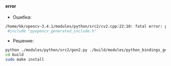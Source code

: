#### error

- Ошибка:

```bash
/home/kk/opencv-3.4.1/modules/python/src2/cv2.cpp:22:10: fatal error: pyopencv_generated_include.h: No such file or directory
 #include "pyopencv_generated_include.h"
 ```
- Решение:

 ```bash
python ./modules/python/src2/gen2.py ./build/modules/python_bindings_generator ./build/modules/python_bindings_generator/headers.txt
cd build
sudo make install
 ```
